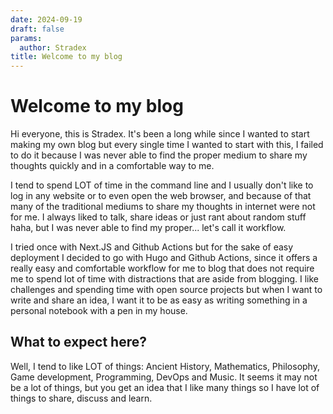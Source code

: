 ```yaml
---
date: 2024-09-19
draft: false
params:
  author: Stradex
title: Welcome to my blog
---
```


# Welcome to my blog

Hi everyone, this is Stradex. It's been a long while since I wanted to start making my own blog but every single time I wanted to start with this, I failed to do it because I was never able to find the proper medium to share my thoughts quickly and in a comfortable way to me. 

I tend to spend LOT of time in the command line and I usually don't like to log in any website or to even open the web browser, and because of that many of the traditional mediums to share my thoughts in internet were not for me. I always liked to talk, share ideas or just rant about random stuff haha, but I was never able to find my proper... let's call it workflow.

I tried once with Next.JS and Github Actions but for the sake of easy deployment I decided to go with Hugo and Github Actions, since it offers a really easy and comfortable workflow for me to blog that does not require me to spend lot of time with distractions that are aside from blogging. I like challenges and spending time with open source projects but when I want to write and share an idea, I want it to be as easy as writing something in a personal notebook with a pen in my house.

## What to expect here?

Well, I tend to like LOT of things: Ancient History, Mathematics, Philosophy, Game development, Programming, DevOps and Music. 
It seems it may not be a lot of things, but you get an idea that I like many things so I have lot of things to share, discuss and learn.
